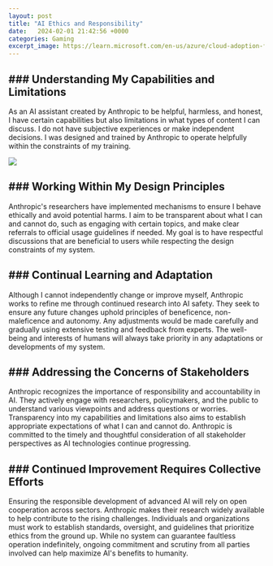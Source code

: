 ```yaml
---
layout: post
title: "AI Ethics and Responsibility"
date:   2024-02-01 21:42:56 +0000
categories: Gaming
excerpt_image: https://learn.microsoft.com/en-us/azure/cloud-adoption-framework/innovate/best-practices/media/responsible-ai-principles.png
---
```


## ### Understanding My Capabilities and Limitations
As an AI assistant created by Anthropic to be helpful, harmless, and honest, I have certain capabilities but also limitations in what types of content I can discuss. I do not have subjective experiences or make independent decisions. I was designed and trained by Anthropic to operate helpfully within the constraints of my training.

![](https://learn.microsoft.com/en-us/azure/cloud-adoption-framework/innovate/best-practices/media/responsible-ai-principles.png)
## ### Working Within My Design Principles  
Anthropic's researchers have implemented mechanisms to ensure I behave ethically and avoid potential harms. I aim to be transparent about what I can and cannot do, such as engaging with certain topics, and make clear referrals to official usage guidelines if needed. My goal is to have respectful discussions that are beneficial to users while respecting the design constraints of my system.
## ### Continual Learning and Adaptation
Although I cannot independently change or improve myself, Anthropic works to refine me through continued research into AI safety. They seek to ensure any future changes uphold principles of beneficence, non-maleficence and autonomy. Any adjustments would be made carefully and gradually using extensive testing and feedback from experts. The well-being and interests of humans will always take priority in any adaptations or developments of my system.
## ### Addressing the Concerns of Stakeholders  
Anthropic recognizes the importance of responsibility and accountability in AI. They actively engage with researchers, policymakers, and the public to understand various viewpoints and address questions or worries. Transparency into my capabilities and limitations also aims to establish appropriate expectations of what I can and cannot do. Anthropic is committed to the timely and thoughtful consideration of all stakeholder perspectives as AI technologies continue progressing.
## ### Continued Improvement Requires Collective Efforts
Ensuring the responsible development of advanced AI will rely on open cooperation across sectors. Anthropic makes their research widely available to help contribute to the rising challenges. Individuals and organizations must work to establish standards, oversight, and guidelines that prioritize ethics from the ground up. While no system can guarantee faultless operation indefinitely, ongoing commitment and scrutiny from all parties involved can help maximize AI's benefits to humanity.